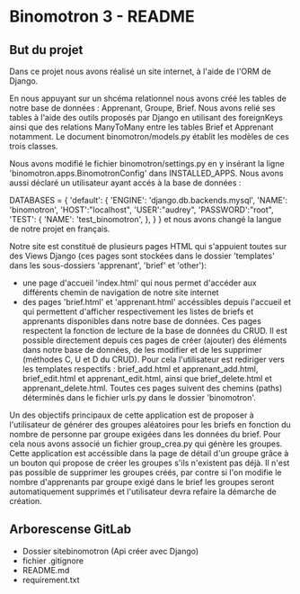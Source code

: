 # Binomotron 3 - README  
  
## But du projet  

Dans ce projet nous avons réalisé un site internet, à l'aide de l'ORM de Django.

En nous appuyant sur un shcéma relationnel nous avons créé les tables de notre base de données : Apprenant, Groupe, Brief. Nous avons relié ses tables à l'aide des outils proposés par Django en utilisant des foreignKeys ainsi que des relations ManyToMany entre les tables Brief et Apprenant notamment. 
Le document binomotron/models.py établit les modèles de ces trois classes.

Nous avons modifié le fichier binomotron/settings.py en y insérant la ligne 'binomotron.apps.BinomotronConfig' dans INSTALLED_APPS. Nous avons aussi déclaré un utilisateur ayant accés à la base de données :

DATABASES = {
    'default': {
        'ENGINE': 'django.db.backends.mysql',
        'NAME': 'binomotron',
        'HOST':"localhost",
        'USER':"audrey",
        'PASSWORD':"root",
        'TEST': {
            'NAME': 'test_binomotron',
        },
    }
}
et nous avons changé la langue de notre projet en français.


Notre site est constitué de plusieurs pages HTML qui s'appuient toutes sur des Views Django (ces pages sont stockées dans le dossier 'templates' dans les sous-dossiers 'apprenant', 'brief' et 'other'):
- une page d'accueil 'index.html' qui nous permet d'accéder aux différents chemin de navigation de notre site internet
- des pages 'brief.html' et 'apprenant.html' accéssibles depuis l'accueil et qui permettent d'afficher respectivement les listes de briefs et apprenants disponibles dans notre base de données. Ces pages respectent la fonction de lecture de la base de données du CRUD. Il est possible directement depuis ces pages de créer (ajouter) des éléments dans notre base de données, de les modifier et de les supprimer (méthodes C, U et D du CRUD). 
Pour cela l'utilisateur est rediriger vers les templates respectifs : brief_add.html et apprenant_add.html, brief_edit.html et apprenant_edit.html, ainsi que brief_delete.html et apprenant_delete.html. 
Toutes ces pages suivent des chemins (paths) déterminés dans le fichier urls.py dans le dossier 'binomotron'.

Un des objectifs principaux de cette application est de proposer à l'utilisateur de générer des groupes aléatoires pour les briefs en fonction du nombre de personne par groupe exigées dans les données du brief. Pour cela nous avons associé un fichier group_crea.py qui génère les groupes. Cette application est accéssible dans la page de détail d'un groupe grâce à un bouton qui propose de créer les groupes s'ils n'existent pas déjà. 
Il n'est pas possible de supprimer les groupes créés, par contre si l'on modifie le nombre d'apprenants par groupe exigé dans le brief les groupes seront automatiquement supprimés et l'utilisateur devra refaire la démarche de création.

## Arborescense GitLab  
- Dossier sitebinomotron (Api créer avec Django)  
- fichier .gitignore  
- README.md  
- requirement.txt  